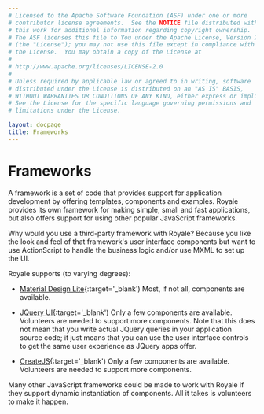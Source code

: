 ```yaml
---
# Licensed to the Apache Software Foundation (ASF) under one or more
# contributor license agreements.  See the NOTICE file distributed with
# this work for additional information regarding copyright ownership.
# The ASF licenses this file to You under the Apache License, Version 2.0
# (the "License"); you may not use this file except in compliance with
# the License.  You may obtain a copy of the License at
# 
# http://www.apache.org/licenses/LICENSE-2.0
# 
# Unless required by applicable law or agreed to in writing, software
# distributed under the License is distributed on an "AS IS" BASIS,
# WITHOUT WARRANTIES OR CONDITIONS OF ANY KIND, either express or implied.
# See the License for the specific language governing permissions and
# limitations under the License.

layout: docpage
title: Frameworks
---
```


# Frameworks

A framework is a set of code that provides support for application development by offering templates, components and examples.  Royale provides its own framework for making simple, small and fast applications, but also offers support for using other popular JavaScript frameworks. 

Why would you use a third-party framework with Royale? Because you like the look and feel of that framework's user interface components but want to use ActionScript to handle the business logic and/or use MXML to set up the UI.

Royale supports (to varying degrees):

- [Material Design Lite](https://getmdl.io){:target='_blank') Most, if not all, components are available.

- [JQuery UI](https://jqueryui.com){:target='_blank') Only a few components are available. Volunteers are needed to support more components. Note that this does not mean that you write actual JQuery queries in your application source code; it just means that you can use the user interface controls to get the same user experience as JQuery apps offer.

- [CreateJS](https://www.createjs.com){:target='_blank')  Only a few components are available. Volunteers are needed to support more components.

Many other JavaScript frameworks could be made to work with Royale if they support dynamic instantiation of components.  All it takes is volunteers to make it happen.
